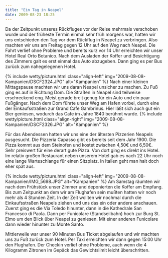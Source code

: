 ```yaml
---
title: "Ein Tag in Neapel"
date: 2009-08-23 18:25
---
```

Da der Zeitpunkt unseres Rückfluges vor der Reise mehrmals verschoben wurde und der früheste Termin einmal sehr früh morgens war, hatten wir uns entschieden den Tag vor dem Rückflug in Neapel zu verbringen. Also machten wir uns am Freitag gegen 12 Uhr auf den Weg nach Neapel. Die Fahrt verlief ohne Probleme und bereits kurz vor 14 Uhr erreichten wir unser Hotel Real Orto Botanico. Nach dem Ausladen der Koffer und Besichtigung des Zimmers galt es erst einmal das Auto abzugeben. Dann ging es per Bus zurück zum nahegelegenen Hotel.

<!--more-->

{% include wetty/picture.html class="align-left" img="2009-08-08-Kampanien/DSCF2324.JPG" alt="Kampanien" %}
Nach einer kleinen Mittagspause machten wir uns daran Neapel unsicher zu machen. Zu Fuß ging es auf in Richtung Dom. Die Straßen in Neapel sind teilweise erschreckend eng. Meist gerade breit genug für ein Auto und ein paar Fußgänger. Nach dem Dom führte unser Weg am Hafen vorbei, durch eine der Einkaufsstraßen zur Grand Cafe Gambrinus. Hier läßt sich auch gut ein Bier geniesen, wodurch das Cafe im Jahre 1840 berühmt wurde.
{% include wetty/picture.html class="align-right" img="2009-08-08-Kampanien/DSCF2326.JPG" alt="Kampanien" %}

Für das Abendessen hatten wir uns eine der ältesten Pizzerien Neapels ausgesucht. Die Pizzeria Capasso gibt es bereits seit dem Jahr 1900. Die Pizza kommt aus dem Steinofen und kostet zwischen 4,50€ und 6,50€. Sehr preiswert für eine derart gute Pizza. Von dort ging es direkt ins Hotel. Im relativ großen Restaurant neben unserem Hotel gab es nach 22 Uhr noch eine lange Warteschlange für einen Sitzplatz. In Italien geht man halt doch eher spät aus.

{% include wetty/picture.html class="align-left" img="2009-08-08-Kampanien/IMG_5698.JPG" alt="Kampanien" %}
Am Samstag räumten wir nach dem Frühstück unser Zimmer und deponierten die Koffer am Empfang. Bis zum Zeitpunkt an dem wir am Flughafen sein mußten hatten wir noch mehr als 4 Stunden Zeit. In der Zeit wollten wir nochmal durch die Einkaufsstraßen Neapels ziehen und uns das ein oder andere anschauen. Zuerst ging es die Via Toledo hinunter, dann in die Kathedrale San Francesco di Paola. Dann per Funicolare (Standseilbahn) hoch zur Burg St. Elmo um den Blick über Neapel zu geniesen. Mit einer anderen Funicolare dann wieder hinunter zu Monte Santo.

Mittlerweile war unser 90 Minuten Bus Ticket abgelaufen und wir machten uns zu Fuß zurück zum Hotel. Per Taxi erreichten wir dann gegen 15:00 Uhr den Flughafen. Der Checkin verlief ohne Probleme, auch wenn die 4 Kilogramm Zitronen im Gepäck das Gewichtslimit leicht überschritten.